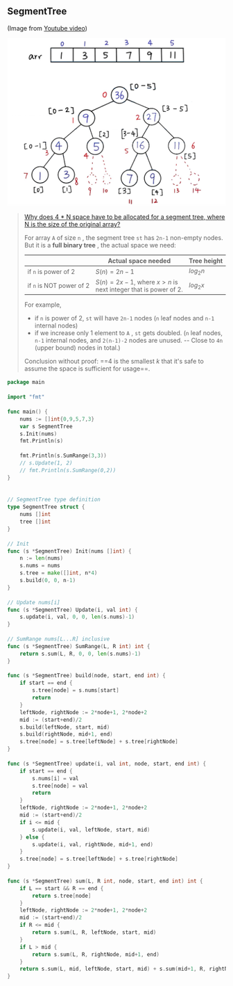## SegmentTree

(Image from [Youtube video](https://www.youtube.com/watch?v=e_bK-dgPvfM&t=1732s)) 

![segment-tree](_image/segment-tree.jpg)

> [Why does 4 * N space have to be allocated for a segment tree, where N is the size of the original array?](https://www.quora.com/Why-does-4-*-N-space-have-to-be-allocated-for-a-segment-tree-where-N-is-the-size-of-the-original-array) 
>
> For array `A` of size `n` , the segment tree `st` has `2n-1` non-empty nodes. But it is a **full binary tree** , the actual space we need:
>
> |                          | Actual space needed                                          | Tree height |
> | ------------------------ | ------------------------------------------------------------ | ----------- |
> | if `n` is power of 2     | $S(n) = 2n-1$                                                | $log_2 n$   |
> | if `n` is NOT power of 2 | $S(n) = 2x-1$, where $x > n$ is <br />next integer that is power of 2. | $log_2 x$   |
>
> For example,
>
> - if `n` is power of 2, `st` will have `2n-1` nodes (`n` leaf nodes and `n-1` internal nodes)
> - if we increase only 1 element to `A` , `st` gets doubled. (`n` leaf nodes, `n-1` internal nodes, and `2(n-1)-2` nodes are unused. -- Close to `4n` (upper bound) nodes in total.)
>
> Conclusion without proof: ==4 is the smallest $k$ that it's safe to assume the space is sufficient for usage==.

```go
package main

import "fmt"

func main() {
	nums := []int{0,9,5,7,3}
	var s SegmentTree
	s.Init(nums)
	fmt.Println(s)

	fmt.Println(s.SumRange(3,3))
	// s.Update(1, 2)
	// fmt.Println(s.SumRange(0,2))
}


// SegmentTree type definition
type SegmentTree struct {
	nums []int
	tree []int
}

// Init
func (s *SegmentTree) Init(nums []int) {
	n := len(nums)
	s.nums = nums
	s.tree = make([]int, n*4)
	s.build(0, 0, n-1)
}

// Update nums[i]
func (s *SegmentTree) Update(i, val int) {
	s.update(i, val, 0, 0, len(s.nums)-1)
}

// SumRange nums[L...R] inclusive
func (s *SegmentTree) SumRange(L, R int) int {
	return s.sum(L, R, 0, 0, len(s.nums)-1)
}

func (s *SegmentTree) build(node, start, end int) {
	if start == end {
		s.tree[node] = s.nums[start]
		return
	}
	leftNode, rightNode := 2*node+1, 2*node+2
	mid := (start+end)/2
	s.build(leftNode, start, mid)
	s.build(rightNode, mid+1, end)
	s.tree[node] = s.tree[leftNode] + s.tree[rightNode]
}

func (s *SegmentTree) update(i, val int, node, start, end int) {
	if start == end {
		s.nums[i] = val
		s.tree[node] = val
		return
	}
	leftNode, rightNode := 2*node+1, 2*node+2
	mid := (start+end)/2
	if i <= mid {
		s.update(i, val, leftNode, start, mid)
	} else {
		s.update(i, val, rightNode, mid+1, end)
	}
	s.tree[node] = s.tree[leftNode] + s.tree[rightNode]
}

func (s *SegmentTree) sum(L, R int, node, start, end int) int {
	if L == start && R == end {
		return s.tree[node]
	}
	leftNode, rightNode := 2*node+1, 2*node+2
	mid := (start+end)/2
	if R <= mid {
		return s.sum(L, R, leftNode, start, mid)
	}
	if L > mid {
		return s.sum(L, R, rightNode, mid+1, end)
	}
	return s.sum(L, mid, leftNode, start, mid) + s.sum(mid+1, R, rightNode, mid+1, end)
}
```


